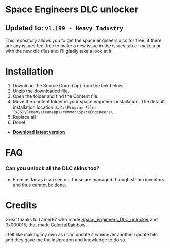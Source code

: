# Space Engineers DLC unlocker
## Updated to: `v1.199 - Heavy Industry`

This repository allows you to get the space engineers dlcs for free, if there are any issues feel free to make a new issue in the issues tab or make a pr with the new dlc files and i'll gladly take a look at it.

# Installation
1. Download the Source Code (zip) from the link below.
2. Unzip the downloaded file.
3. Open the folder and find the Content file. 
4. Move the content folder in your space engineers installation. The default installation location is: `C:\Program Files (x86)\Steam\steamapps\common\SpaceEngineers\`
5. Replace all
6. Done!

- **[Download latest version](https://github.com/wrefgtzweve/SpaceEngineersDLCUnlocker/releases/latest)**

# FAQ
### Can you unlock all the DLC skins too?
- From as far as i can see no, those are managed through steam inventory and thus cannot be done.

# Credits

Great thanks to Lamer87 who made [Space_Engineers_DLC_unlocker](https://github.com/Lamer87/Space_Engineers_DLC_unlocker) and 0x000015, that made [ColorfulRainbow](https://github.com/0x000015/ColorfulRainbow).

I felt like making my own as i can update it whenever another update hits and they gave me the insipration and knowledge to do so. 
